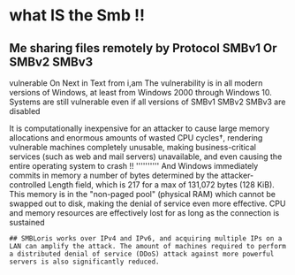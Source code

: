 # what IS the Smb !! 
Me sharing files remotely by Protocol SMBv1 Or SMBv2 SMBv3 
-------------------------
vulnerable On Next in Text from i,am 
The vulnerability is in all modern versions of Windows, at least from Windows 2000 through Windows 10. Systems are still vulnerable even if all versions of SMBv1 SMBv2 SMBv3 are disabled

It is computationally inexpensive for an attacker to cause large memory allocations and enormous amounts of wasted CPU cycles†, rendering vulnerable machines completely unusable, making business-critical services (such as web and mail servers) unavailable, and even causing the entire operating system to crash !!
''''''''''
And Windows immediately commits in memory a number of bytes determined by the attacker-controlled Length field, which is 217 for a max of 131,072 bytes (128 KiB). This memory is in the "non-paged pool" (physical RAM) which cannot be swapped out to disk, making the denial of service even more effective. CPU and memory resources are effectively lost for as long as the connection is sustained

```
## SMBLoris works over IPv4 and IPv6, and acquiring multiple IPs on a LAN can amplify the attack. The amount of machines required to perform a distributed denial of service (DDoS) attack against more powerful servers is also significantly reduced.
```

